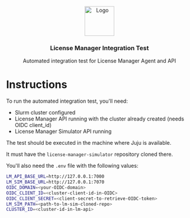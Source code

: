 <!-- PROJECT LOGO -->
<br />
<p align="center">
  <a href="https://github.com/omnivector-solutions/license-manager">
    <img src="../.images/logo.png" alt="Logo" width="80" height="80">
  </a>

  <h3 align="center">License Manager Integration Test</h3>

  <p align="center">
    Automated integration test for License Manager Agent and API
    <br />
  </p>
</p>

# Instructions

To run the automated integration test, you'll need:

* Slurm cluster configured
* License Manager API running with the cluster already created (needs OIDC client_id)
* License Manager Simulator API running

The test should be executed in the machine where Juju is available.

It must have the `license-manager-simulator` repository cloned there.

You'll also need the `.env` file with the following values:

```bash
LM_API_BASE_URL=http://127.0.0.1:7000
LM_SIM_BASE_URL=http://127.0.0.1:7070
OIDC_DOMAIN=<your-OIDC-domain>
OIDC_CLIENT_ID=<cluster-client-id-in-OIDC>
OIDC_CLIENT_SECRET=<client-secret-to-retrieve-OIDC-token>
LM_SIM_PATH=<path-to-lm-sim-cloned-repo>
CLUSTER_ID=<cluster-id-in-lm-api>
```
